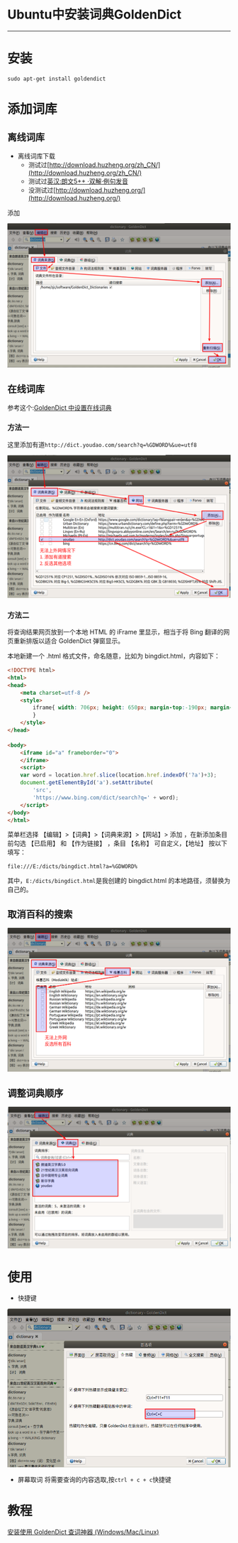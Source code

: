 # Ubuntu中安装词典GoldenDict

---

# 安装

```console
sudo apt-get install goldendict
```

# 添加词库

## 离线词库

+   离线词库下载
    *   测试过[http://download.huzheng.org/zh_CN/](http://download.huzheng.org/zh_CN/)
    *   测试过[英汉:朗文5++ ·双解·例句发音](https://freemdict.com/2018/06/04/%e8%8b%b1%e6%b1%89-%e6%9c%97%e6%96%875-%c2%b7%e5%8f%8c%e8%a7%a3%c2%b7%e4%be%8b%e5%8f%a5%e5%8f%91%e9%9f%b3/)
    *   没测试过[http://download.huzheng.org/](http://download.huzheng.org/)

添加

![](../images/2020/06/20200614003.png)

## 在线词库

参考这个:[GoldenDict 中设置在线词典](https://zhuanlan.zhihu.com/p/151810213)

### 方法一

这里添加有道`http://dict.youdao.com/search?q=%GDWORD%&ue=utf8`

![](../images/2020/06/20200614005.png)

### 方法二

将查询结果网页放到一个本地 HTML 的 iFrame 里显示，相当于将 Bing 翻译的网页重新排版以适合 GoldenDict 弹窗显示。

本地新建一个 .html 格式文件，命名随意，比如为 bingdict.html，内容如下：

```html
<!DOCTYPE html>
<html>
<head>
    <meta charset=utf-8 />
    <style>
        iframe{ width: 706px; height: 650px; margin-top:-190px; margin-left:-120px;
        }
    </style>
</head>

<body>
    <iframe id="a" frameborder="0">
    </iframe>
    <script>
    var word = location.href.slice(location.href.indexOf('?a')+3);
    document.getElementById('a').setAttribute(
        'src', 
        'https://www.bing.com/dict/search?q=' + word);
    </script>
</body>
</html>
```

菜单栏选择 【编辑】>【词典】>【词典来源】>【网站】> 添加 ，在新添加条目前勾选 【已启用】 和 【作为链接】 ，条目 【名称】 可自定义，【地址】 按以下填写：

```
file:///E:/dicts/bingdict.html?a=%GDWORD%
```

其中，`E:/dicts/bingdict.html`是我创建的 bingdict.html 的本地路径，须替换为自己的。

## 取消百科的搜索

![](../images/2020/06/20200614006.png)


## 调整词典顺序

![](../images/2020/06/20200614004.png)


# 使用

+   快捷键

![](../images/2020/06/20200614007.png)

+   屏幕取词
将需要查询的内容选取,按`ctrl + c + c`快捷键

# 教程
[安装使用 GoldenDict 查词神器 (Windows/Mac/Linux)](https://www.jianshu.com/p/b6b2c1d78d7c)

